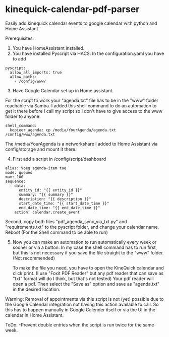 # kinequick-calendar-pdf-parser
Easily add kinequick calendar events to google calendar with python and Home Assistant

Prerequisites:

1. You have HomeAssistant installed.
2. You have installed Pyscript via HACS. 
   In the configuration.yaml you have to add
```
pyscript:
  allow_all_imports: true
  allow_paths:
    - /config/www/
```
3. Have Google Calendar set up in Home assistant.

For the script to work your "agenda.txt" file has to be in the "www" folder reachable via Samba.
I added this shell command to do an automation to get it there before I call my script so I don't have to give access to the www folder to anyone.

```
shell_command:
  kopieer_agenda: cp /media/YourAgenda/agenda.txt /config/www/agenda.txt
```

The /media/YourAgenda is a networkshare I added to Home Assistant via config/storage and mount it there.

4. First add a script in /config/script/dashboard

```
alias: Voeg agenda-item toe
mode: queued
max: 100
sequence:
  - data:
      entity_id: "{{ entity_id }}"
      summary: "{{ summary }}"
      description: "{{ description }}"
      start_date_time: "{{ start_date_time }}"
      end_date_time: "{{ end_date_time }}"
    action: calendar.create_event
```

Second, copy both files "pdf_agenda_sync_via_txt.py" and "requirements.txt" to the pyscript folder, and change your calendar name.
Reboot (For the Shell command to be able to run)

5. Now you can make an automation to run automatically every week or sooner or via a button.
   In my case the shell command has to run first, but this is not necessary if you save the file straight to the "www" folder. (Not recommended)

	To make the file you need, you have to open the KineQuick calendar and click print.
	(I use "Foxit PDF Reader" but any pdf reader that can save as "txt" format will do I think, but that's not tested)
	Your pdf reader will open a pdf. Then select the "Save as" option and save as "agenda.txt" in the desired location.



Warning: Removal of appointments via this script is not (yet) possible due to the Google Calendar integration not having this action available to call. 
So this has to happen manually in Google Calender itself or via the UI in the calendar in Home Assistant.

ToDo:
-Prevent double entries when the script is run twice for the same week.


 